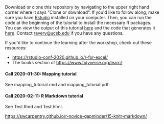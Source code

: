 Download or clone this repository by navigating to the upper right hand corner where it says "Clone or download". If you'd like to follow along, make sure you have [Rstudio](https://rstudio.com/products/rstudio/download/#download) installed on your computer. Then, you can run the code at the beginning of the tutorial to install the necessary R packages. You can view the output of this tutorial [here](https://github.com/rbavery/ITEP_R_tutorials/blob/master/mapping_tutorial.pdf) and the code that generates it [here](https://github.com/rbavery/ITEP_R_tutorials/blob/master/mapping_tutorial.rmd). Contact ravery@ucsb.edu if you have any questions.

If you'd like to continue the learning after the workshop, check out these resources:
- https://rstudio-conf-2020.github.io/r-for-excel/
- The books section of https://www.tidyverse.org/learn/



#### Call 2020-01-30: Mapping tutorial

See mapping_tutorial.rmd and mapping_tutorial.pdf



#### Call 2020-02-11: R Markdown tutorial

See Test.Rmd and Test.html.

https://swcarpentry.github.io/r-novice-gapminder/15-knitr-markdown/